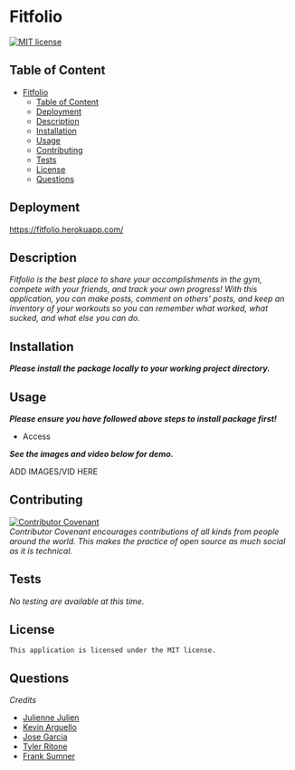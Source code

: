 # Fitfolio

[![MIT license](https://img.shields.io/badge/license-MIT-blue.svg)](https://mit-license.org/)

## Table of Content
- [Fitfolio](#Fitfolio)
  - [Table of Content](#table-of-content)
  - [Deployment](#deployment)
  - [Description](#description)
  - [Installation](#installation)
  - [Usage](#usage)
  - [Contributing](#contributing)
  - [Tests](#tests)
  - [License](#license)
  - [Questions](#questions)
  
## Deployment  
https://fitfolio.herokuapp.com/

## Description
*Fitfolio is the best place to share your accomplishments in the gym, compete with your friends, and track your own progress! With this application, you can make posts, comment on others' posts, and keep an inventory of your workouts so you can remember what worked, what sucked, and what else you can do.* 



## Installation
***Please install the package locally to your working project directory.***
  

## Usage
***Please ensure you have followed above steps to install package first!***
- Access 

***See the images and video below for demo.***

ADD IMAGES/VID HERE


## Contributing

[![Contributor Covenant](https://img.shields.io/badge/Contributor%20Covenant-2.1-4baaaa.svg)](code_of_conduct.md)
<br>*Contributor Covenant encourages contributions of all kinds from people around the world. This makes the practice of open source as much social as it is technical.*

## Tests
*No testing are available at this time.*

## License
    This application is licensed under the MIT license.

## Questions
*Credits*
- [Julienne Julien](https://github.com/JulienneJulien)
- [Kevin Arguello](https://github.com/karguello90)
- [Jose Garcia](https://github.com/JAG-9)
- [Tyler Ritone](https://github.com/r11tone)
- [Frank Sumner](https://github.com/SumnerFrank)


